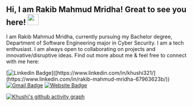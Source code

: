 ## Hi, I am Rakib Mahmud Mridha! Great to see you here! <img src="https://raw.githubusercontent.com/aemmadi/aemmadi/master/wave.gif" width="30px">

I am Rakib Mahmud Mridha, currently pursuing my Bachelor degree, Department of Software Engineering major in Cyber Security. I am a tech enthusiast. I am always open to collaborating on projects and innovative/disruptive ideas. Find out more about me & feel free to connect with me here:

[![Linkedin Badge](https://img.shields.io/badge/-khushiSaxena-blue?style=flat-square&logo=Linkedin&logoColor=white&link=[https://www.linkedin.com/in/khushi321/](https://www.linkedin.com/in/rakib-mahmud-mridha-67963623b/))]([https://www.linkedin.com/in/khushi321/](https://www.linkedin.com/in/rakib-mahmud-mridha-67963623b/))
[![Gmail Badge](https://img.shields.io/badge/-KhushiSaxena@gmail.com-c14438?style=flat-square&logo=Gmail&logoColor=white&link=mailto:khushisaxenaa32@gmail.com)](mailto:khushisaxenaa32@gmail.com)
[![Website Badge](https://img.shields.io/badge/-Portfolio-black?style=flat-square&logo=Wordpress&logoColor=white&link=https://khushi0321.github.io/portfolio/#/)](https://khushi0321.github.io/portfolio/#/)

[![Khushi's github activity graph](https://activity-graph.herokuapp.com/graph?username=Khushi0321&theme=xcode)](https://git.io/khushi0321)
